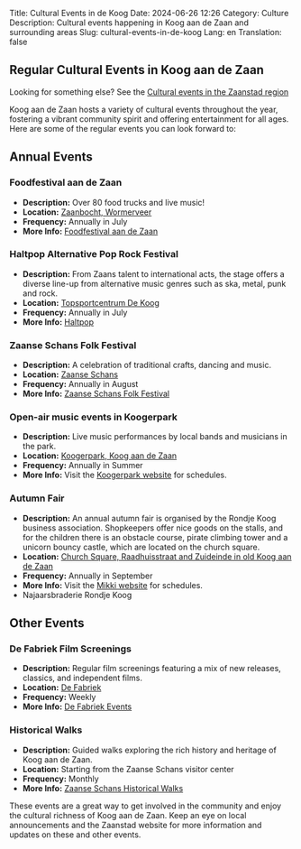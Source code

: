 Title: Cultural Events in de Koog
Date: 2024-06-26 12:26
Category: Culture
Description: Cultural events happening in Koog aan de Zaan and surrounding areas
Slug: cultural-events-in-de-koog
Lang: en
Translation: false


## Regular Cultural Events in Koog aan de Zaan

Looking for something else? See the [Cultural events in the Zaanstad region](./cultural-events-in-zaanstad.html)

Koog aan de Zaan hosts a variety of cultural events throughout the year, fostering a vibrant community spirit and offering entertainment for all ages. Here are some of the regular events you can look forward to:

## Annual Events

### Foodfestival aan de Zaan
- **Description:**  Over 80 food trucks and live music!
- **Location:** [Zaanbocht, Wormerveer](https://www.google.com/maps/place/Zaanbocht,+Wormerveer/@52.4905559,4.793406,17z/data=!4m6!3m5!1s0x47c5fc71ba9fe891:0x2222cf256382b824!8m2!3d52.4905559!4d4.7950046!16s%2Fg%2F11cn35tr2p?entry=ttu)
- **Frequency:** Annually in July
- **More Info:** [Foodfestival aan de Zaan](https://www.facebook.com/FoodfestivalaandeZaan/)

### Haltpop Alternative Pop Rock Festival
- **Description:**  From Zaans talent to international acts, the stage offers a diverse line-up from alternative music genres such as ska, metal, punk and rock.
- **Location:** [Topsportcentrum De Koog](https://www.sportbedrijfzaanstad.nl/sporthal/topsportcentrum-dekoog/)
- **Frequency:** Annually in July
- **More Info:** [Haltpop](https://www.haltpop.nl/en/index.html)

### Zaanse Schans Folk Festival
- **Description:** A celebration of traditional crafts, dancing and music.
- **Location:** [Zaanse Schans](https://www.dezaanseschans.nl/en/)
- **Frequency:** Annually in August
- **More Info:** [Zaanse Schans Folk Festival](https://www.folkloredag.nl/nl/)

### Open-air music events in Koogerpark
- **Description:** Live music performances by local bands and musicians in the park.
- **Location:** [Koogerpark, Koog aan de Zaan](https://www.google.com/maps/place/Kooger+Park,+Koog+aan+de+Zaan/@52.4683066,4.8070311,17z/data=!3m1!4b1!4m6!3m5!1s0x47c5fcf2577cae91:0x377c3fa80d18f19b!8m2!3d52.4684554!4d4.8095819!16s%2Fg%2F1q6gj19ww?entry=ttu)
- **Frequency:** Annually in Summer
- **More Info:** Visit the [Koogerpark website](http://www.koogerpark.nl/) for schedules.

### Autumn Fair
- **Description:** An annual autumn fair is organised by the Rondje Koog business association. Shopkeepers offer nice goods on the stalls, and for the children there is an obstacle course, pirate climbing tower and a unicorn bouncy castle, which are located on the church square.
- **Location:** [Church Square, Raadhuisstraat and Zuideinde in old Koog aan de Zaan](https://www.google.com/maps/place/Kogerkerk/@52.4629931,4.8100433,21z/data=!4m6!3m5!1s0x47c5fcec37be2e3b:0xa29bfa79acc22d24!8m2!3d52.463003!4d4.8101768!16s%2Fg%2F11g8v43x3k?entry=ttu)
- **Frequency:** Annually in September
- **More Info:** Visit the [Mikki website](https://www.mikki.nl/event-place/koogaandezaan/) for schedules.
- Najaarsbraderie Rondje Koog


## Other Events

### De Fabriek Film Screenings
- **Description:** Regular film screenings featuring a mix of new releases, classics, and independent films.
- **Location:** [De Fabriek](https://www.defabriek.nl/)
- **Frequency:** Weekly
- **More Info:** [De Fabriek Events](https://www.defabriek.nl/programma/)

### Historical Walks
- **Description:** Guided walks exploring the rich history and heritage of Koog aan de Zaan.
- **Location:** Starting from the Zaanse Schans visitor center
- **Frequency:** Monthly
- **More Info:** [Zaanse Schans Historical Walks](https://www.dezaanseschans.nl/en/visitor-information/guided-tours/)

These events are a great way to get involved in the community and enjoy the cultural richness of Koog aan de Zaan. Keep an eye on local announcements and the Zaanstad website for more information and updates on these and other events.
